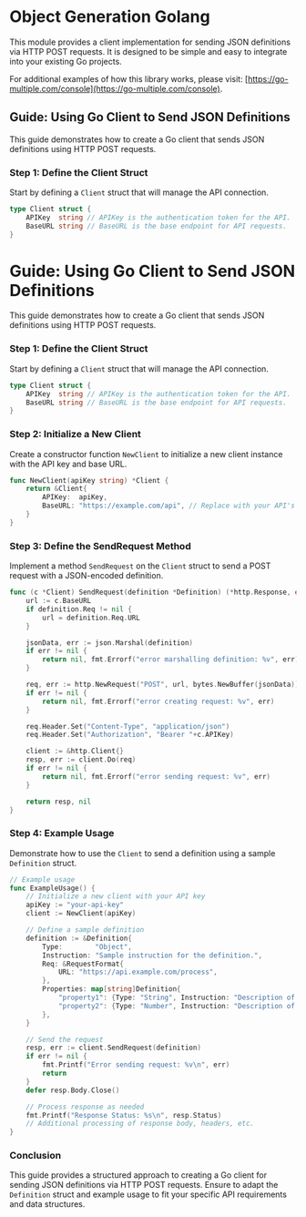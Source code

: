 # Object Generation Golang

This module provides a client implementation for sending JSON definitions via HTTP POST requests. It is designed to be simple and easy to integrate into your existing Go projects.

For additional examples of how this library works, please visit: [https://go-multiple.com/console](https://go-multiple.com/console).

## Guide: Using Go Client to Send JSON Definitions

This guide demonstrates how to create a Go client that sends JSON definitions using HTTP POST requests.

### Step 1: Define the Client Struct

Start by defining a `Client` struct that will manage the API connection.

```go
type Client struct {
	APIKey  string // APIKey is the authentication token for the API.
	BaseURL string // BaseURL is the base endpoint for API requests.
}
```

# Guide: Using Go Client to Send JSON Definitions

This guide demonstrates how to create a Go client that sends JSON definitions using HTTP POST requests.

### Step 1: Define the Client Struct

Start by defining a `Client` struct that will manage the API connection.

```go
type Client struct {
	APIKey  string // APIKey is the authentication token for the API.
	BaseURL string // BaseURL is the base endpoint for API requests.
}
```

### Step 2: Initialize a New Client

Create a constructor function `NewClient` to initialize a new client instance with the API key and base URL.

```go
func NewClient(apiKey string) *Client {
	return &Client{
		APIKey:  apiKey,
		BaseURL: "https://example.com/api", // Replace with your API's base URL
	}
}
```

### Step 3: Define the SendRequest Method

Implement a method `SendRequest` on the `Client` struct to send a POST request with a JSON-encoded definition.

```go
func (c *Client) SendRequest(definition *Definition) (*http.Response, error) {
	url := c.BaseURL
	if definition.Req != nil {
		url = definition.Req.URL
	}

	jsonData, err := json.Marshal(definition)
	if err != nil {
		return nil, fmt.Errorf("error marshalling definition: %v", err)
	}

	req, err := http.NewRequest("POST", url, bytes.NewBuffer(jsonData))
	if err != nil {
		return nil, fmt.Errorf("error creating request: %v", err)
	}

	req.Header.Set("Content-Type", "application/json")
	req.Header.Set("Authorization", "Bearer "+c.APIKey)

	client := &http.Client{}
	resp, err := client.Do(req)
	if err != nil {
		return nil, fmt.Errorf("error sending request: %v", err)
	}

	return resp, nil
}
```

### Step 4: Example Usage

Demonstrate how to use the `Client` to send a definition using a sample `Definition` struct.

```go
// Example usage
func ExampleUsage() {
	// Initialize a new client with your API key
	apiKey := "your-api-key"
	client := NewClient(apiKey)

	// Define a sample definition
	definition := &Definition{
		Type:        "Object",
		Instruction: "Sample instruction for the definition.",
		Req: &RequestFormat{
			URL: "https://api.example.com/process",
		},
		Properties: map[string]Definition{
			"property1": {Type: "String", Instruction: "Description of property1"},
			"property2": {Type: "Number", Instruction: "Description of property2"},
		},
	}

	// Send the request
	resp, err := client.SendRequest(definition)
	if err != nil {
		fmt.Printf("Error sending request: %v\n", err)
		return
	}
	defer resp.Body.Close()

	// Process response as needed
	fmt.Printf("Response Status: %s\n", resp.Status)
	// Additional processing of response body, headers, etc.
}
```

### Conclusion

This guide provides a structured approach to creating a Go client for sending JSON definitions via HTTP POST requests. Ensure to adapt the `Definition` struct and example usage to fit your specific API requirements and data structures.